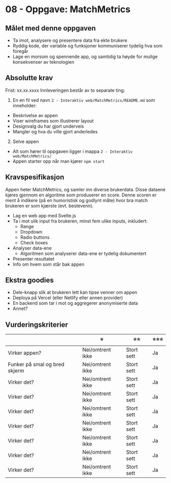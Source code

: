 # 08 - Oppgave: MatchMetrics

## Målet med denne oppgaven

- Ta imot, analysere og presentere data fra ekte brukere
- Ryddig kode, der variable og funksjoner kommuniserer tydelig hva som foregår
- Lage en morsom og spennende app, og samtidig ta høyde for mulige konsekvenser av teknologien

## Absolutte krav
Frist: xx.xx.xxxx
Innleveringen består av to separate ting:

1. En en fil ved navn `2 - Interaktiv web/MatchMetrics/README.md` som inneholder:
  - Beskrivelse av appen
  - Viser wireframes som illustrerer layout
  - Designvalg du har gjort underveis
  - Mangler og hva du ville gjort anderledes
2. Selve appen
  - Alt som hører til oppgaven ligger i mappa `2 - Interaktiv web/MatchMetrics/`
  - Appen starter opp når man kjører `npm start`


## Kravspesifikasjon

Appen heter MatchMetrics, og samler inn diverse brukerdata. Disse dataene kjøres gjennom en algoritme som produserer en score. Denne scoren er ment å indikere (på en humoristisk og godlynt måte) hvor bra match brukeren er som kjærste (evt. bestevenn).

- Lag en web app med Svelte.js
- Ta i mot ulik input fra brukeren, minst fem ulike inputs, inkludert:
  - Range
  - Dropdown
  - Radio buttons
  - Check boxes
- Analyser data-ene
  - Algoritmen som analyserer data-ene er tydelig dokumentert
- Presenter resultatet
- Info om hvem som står bak appen

## Ekstra goodies
- Dele-knapp slik at brukeren lett kan tipse venner om appen
- Deploya på Vercel (eller Netlify eller annen provider)
- En backend som tar i mot og aggregerer anonymiserte data
- Annet?

## Vurderingskriterier

|              | ⭐️        | ⭐️⭐️       | ⭐️⭐️⭐️       |
|--------------|-----------|-----------|-------------|
| Virker appen?  | Nei/omtrent ikke | Stort sett  | Ja |
| Funker på smal og bred skjerm | Nei/omtrent ikke | Stort sett | Ja |
| Virker det?  | Nei/omtrent ikke | Stort sett  | Ja |
| Virker det?  | Nei/omtrent ikke | Stort sett  | Ja |
| Virker det?  | Nei/omtrent ikke | Stort sett  | Ja |
| Virker det?  | Nei/omtrent ikke | Stort sett  | Ja |
| Virker det?  | Nei/omtrent ikke | Stort sett  | Ja |
| Virker det?  | Nei/omtrent ikke | Stort sett  | Ja |
| Virker det?  | Nei/omtrent ikke | Stort sett  | Ja |
